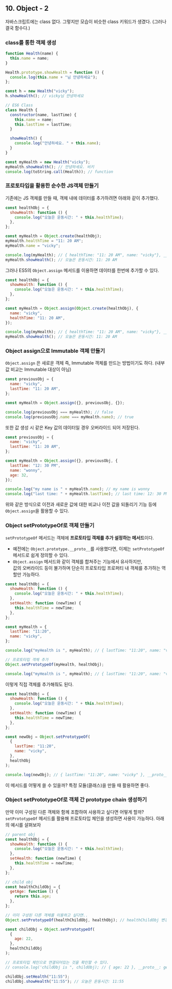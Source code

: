 ## 10. Object - 2

자바스크립트에는 class 없다. 그렇지만 모습이 비슷한 class 키워드가 생겼다. (그러나 결국 함수다.)

### class를 통한 객체 생성

```jsx
function Health(name) {
  this.name = name;
}

Health.prototype.showHealth = function () {
  console.log(this.name + "님 안녕하세요");
};

const h = new Health("vicky");
h.showHealth(); // vicky님 안녕하세요

// ES6 Class
class Health {
  constructor(name, lastTime) {
    this.name = name;
    this.lastTime = lastTime;
  }

  showHealth() {
    console.log("안녕하세요. " + this.name);
  }
}

const myHealth = new Health("vicky");
myHealth.showHealth(); // 안녕하세요. 비키
console.log(toString.call(Health)); // function
```

### 프로토타입을 활용한 순수한 JS객체 만들기

기존에는 JS 객체를 만들 때, 객체 내에 데이터를 추가하려면 아래와 같이 추가했다.

```jsx
const healthObj = {
  showHealth: function () {
    console.log("오늘은 운동시간: " + this.healthTime);
  },
};

const myHealth = Object.create(healthObj);
myHealth.healthTime = "11: 20 AM";
myHealth.name = "vicky";

console.log(myHealth); // { healthTime: "11: 20 AM", name: "vicky"}, __proto__: showHealth: ƒ ()
myHealth.showHealth(); // 오늘은 운동시간: 11: 20 AM
```

그러나 ES5의 `Object.assign` 메서드를 이용하면 데이터를 한번에 추가할 수 있다.

```jsx
const healthObj = {
  showHealth: function () {
    console.log("오늘은 운동시간: " + this.healthTime);
  },
};

const myHealth = Object.assign(Object.create(healthObj), {
  name: "vicky",
  healthTime: "11: 20 AM",
});

console.log(myHealth); // { healthTime: "11: 20 AM", name: "vicky"}, __proto__: showHealth: ƒ ()
myHealth.showHealth(); // 오늘은 운동시간: 11: 20 AM
```

### Object assign으로 Immutable 객체 만들기

`Object.assign` 은 새로운 객체 즉, Immutable 객체를 만드는 방법이기도 하다.
(내부 값 비교는 Immutable 대상이 아님)

```jsx
const previousObj = {
  name: "vicky",
  lastTime: "11: 20 AM",
};

const myHealth = Object.assign({}, previousObj, {});

console.log(previousObj === myHealth); // false
console.log(previousObj.name === myHealth.name); // true
```

또한 값 생성 시 같은 Key 값의 데이터일 경우 오버라이드 되어 저장된다.

```jsx
const previousObj = {
  name: "vicky",
  lastTime: "11: 20 AM",
};

const myHealth = Object.assign({}, previousObj, {
  lastTime: "12: 30 PM",
  name: "wonny",
  age: 32,
});

console.log("my name is " + myHealth.name); // my name is wonny
console.log("last time: " + myHealth.lastTime); // last time: 12: 30 PM
```

위와 같은 방식으로 이전과 새로운 값에 대한 비교나 이전 값을 되돌리기 기능 등에 `Object.assign`을 활용할 수 있다.

### Object setPrototypeOf로 객체 만들기

`setPrototypeOf` 메서드는 객체에 **프로토타입 객체를 추가 설정하는 메서드**이다.

- 예전에는 `Object.prototype.__proto__`를 사용했다면, 이제는 `setPrototypeOf` 메서드로 쉽게 정의할 수 있다.
- `Object.assign` 메서드와 같이 객체를 합쳐주는 기능에서 유사하지만,  
  값의 오버라이드 등이 불가하며 단순히 프로토타입 프로퍼티 내 객체를 추가하는 역할만 가능하다.

```jsx
const healthObj = {
  showHealth: function () {
    console.log("오늘은 운동시간: " + this.healthTime);
  },
  setHealth: function (newTime) {
    this.healthTime = newTime;
  },
};

const myHealth = {
  lastTime: "11:20",
  name: "vicky",
};

console.log("myHealth is ", myHealth); // { lastTime: "11:20", name: "vicky" }

// 프로토타입 객체 추가
Object.setPrototypeOf(myHealth, healthObj);

console.log("myHealth is ", myHealth); // { lastTime: "11:20", name: "vicky" }, __proto__: showHealth: ƒ (), setHealth:  ƒ ()
```

이렇게 직접 객체를 추가해줘도 된다.

```jsx
const healthObj = {
  showHealth: function () {
    console.log("오늘은 운동시간: " + this.healthTime);
  },
  setHealth: function (newTime) {
    this.healthTime = newTime;
  },
};

const newObj = Object.setPrototypeOf(
  {
    lastTime: "11:20",
    name: "vicky",
  },
  healthObj
);

console.log(newObj); // { lastTime: "11:20", name: "vicky" }, __proto__: showHealth: ƒ (), setHealth:  ƒ ()
```

이 메서드를 어떻게 쓸 수 있을까? 특정 모듈(클래스)을 만들 때 활용하면 좋다.

### Object setPrototypeOf로 객체 간 prototype chain 생성하기

만약 이미 구성된 다른 객체와 함께 조합하여 사용하고 싶다면 어떻게 할까?  
`setPrototypeOf` 메서드를 활용해 프로토타입 체인을 생성하면 사용이 가능하다. 아래의 예시를 살펴보자

```jsx
// parent obj
const healthObj = {
  showHealth: function () {
    console.log("오늘은 운동시간: " + this.healthTime);
  },
  setHealth: function (newTime) {
    this.healthTime = newTime;
  },
};

// child obj
const healthChildObj = {
  getAge: function () {
    return this.age;
  },
};

// 이미 구성된 다른 객체를 이용하고 싶다면..
Object.setPrototypeOf(healthChildObj, healthObj); // healthChildObj 변경

const childObj = Object.setPrototypeOf(
  {
    age: 22,
  },
  healthChildObj
);

// 프로토타입 체인으로 연결되어있는 것을 확인할 수 있다.
// console.log('childObj is ", childObj); // { age: 22 }, __proto__: getAge: ƒ (), __proto__: showHealth: ƒ (), setHealth:  ƒ ()

childObj.setHealth("11:55");
childObj.showHealth("11:55"); // 오늘은 운동시간: 11:55
```
